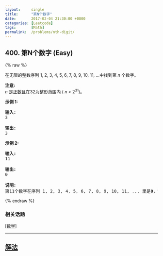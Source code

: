 ```yaml
---
layout:     single
title:      "第N个数字"
date:       2017-02-04 21:30:00 +0800
categories: [Leetcode]
tags:       [Math]
permalink:  /problems/nth-digit/
---
```


## 400. 第N个数字 (Easy)

{% raw %}

<p>在无限的整数序列&nbsp;1, 2, 3, 4, 5, 6, 7, 8, 9, 10, 11, ...中找到第&nbsp;<em>n&nbsp;</em>个数字。</p>

<p><strong>注意:</strong><br />
<em>n&nbsp;</em>是正数且在32为整形范围内&nbsp;(&nbsp;<em>n</em> &lt; 2<sup>31</sup>)。</p>

<p><strong>示例 1:</strong></p>

<pre>
<strong>输入:</strong>
3

<strong>输出:</strong>
3
</pre>

<p><strong>示例 2:</strong></p>

<pre>
<strong>输入:</strong>
11

<strong>输出:</strong>
0

<strong>说明:</strong>
第11个数字在序列 1, 2, 3, 4, 5, 6, 7, 8, 9, 10, 11, ... 里是<strong>0</strong>，它是10的一部分。
</pre>

{% endraw %}

### 相关话题
  [[数学](https://github.com/openset/leetcode/tree/master/tag/math/README.md)]

---

## [解法](https://github.com/openset/leetcode/tree/master/problems/nth-digit)
